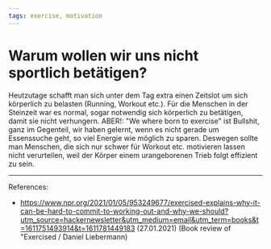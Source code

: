 ```yaml
--- 
tags: exercise, motivation
---
```


# Warum wollen wir uns nicht sportlich betätigen?

Heutzutage schafft man sich unter dem Tag extra einen Zeitslot um sich körperlich zu belasten (Running, Workout etc.).
Für die Menschen in der Steinzeit war es normal, sogar notwendig sich körperlich zu betätigen, damit sie nicht verhungern.
ABER!: "We where born to exercise" ist Bullshit, ganz im Gegenteil, wir haben gelernt, wenn es nicht gerade um Essenssuche geht, so viel Energie wie möglich zu sparen.
Deswegen sollte man Menschen, die sich nur schwer für Workout etc. motivieren lassen nicht verurteilen, weil der Körper einem urangeborenen Trieb folgt effizient zu sein.

---
References:
- https://www.npr.org/2021/01/05/953249677/exercised-explains-why-it-can-be-hard-to-commit-to-working-out-and-why-we-should?utm_source=hackernewsletter&utm_medium=email&utm_term=books&t=1611751493914&t=1611781449183 (27.01.2021) (Book review of "Exercised / Daniel Liebermann)